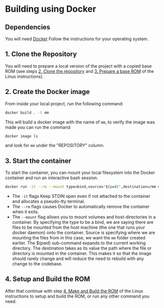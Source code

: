 # Building using Docker

## Dependencies

You will need [Docker](https://docs.docker.com/get-docker/) Follow the instructions for your operating system.

## 1. Clone the Repository

You will need to prepare a local version of the project with a copied base ROM (see steps [2. Clone the repository](../README.md#2-clone-the-repository) and [3. Prepare a base ROM](../README.md#3-prepare-a-base-rom) of the Linux instructions).

## 2. Create the Docker image

From inside your local project, run the following command:

```bash
docker build . -t mm
```

This will build a docker image with the name of `mm`, to verify the image was made you can run the command

```bash
docker image ls
```

and look for `mm` under the "REPOSITORY" column.

## 3. Start the container

To start the container, you can mount your local filesystem into the Docker container and run an interactive bash session.

```bash
docker run -it --rm --mount type=bind,source="$(pwd)",destination=/mm mm "/usr/bin/env bash"
```

- The `-it` flags Keep STDIN open even if not attached to the container and allocates a pseudo-tty terminal.
- The `--rm` flags causes Docker to automatically remove the container when it exits.
- The `--mount` flag allows you to mount volumes and host-directories in a container. By specifying the type to be a bind, we are saying there are files to be mounted from the host machine (the one that runs your docker daemon) onto the container. Source is specifying where we are mounting the files from in this case, we want the `mm` folder created earlier. The $(pwd) sub-command expands to the current working directory. The destination takes as its value the path where the file or directory is mounted in the container. This makes it so that the image should rarely change and will reduce the need to rebuild with any change to the codebase.

## 4. Setup and Build the ROM

After that continue with step [4. Make and Build the ROM](../README.md#4-make-and-build-the-rom) of the Linux instructions to setup and build the ROM, or run any other command you need.

